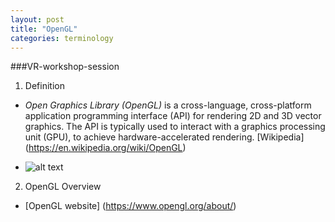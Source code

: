 ```yaml
---
layout: post
title: "OpenGL"
categories: terminology
---
```

###VR-workshop-session

1. Definition
  * *Open Graphics Library (OpenGL)* is a cross-language, cross-platform application programming interface (API) for rendering 2D and 3D vector graphics. The API is typically used to interact with a graphics processing unit (GPU), to achieve hardware-accelerated rendering.
  [Wikipedia] (https://en.wikipedia.org/wiki/OpenGL)

  * ![alt text](https://upload.wikimedia.org/wikipedia/commons/thumb/9/99/Linux_kernel_and_OpenGL_video_games.svg/800px-Linux_kernel_and_OpenGL_video_games.svg.png)

2. OpenGL Overview
  * [OpenGL website] (https://www.opengl.org/about/)
